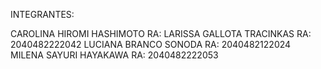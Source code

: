 INTEGRANTES:

CAROLINA HIROMI HASHIMOTO RA:  LARISSA GALLOTA TRACINKAS RA: 2040482222042 LUCIANA BRANCO SONODA RA: 2040482122024 MILENA SAYURI HAYAKAWA RA: 2040482222053  
